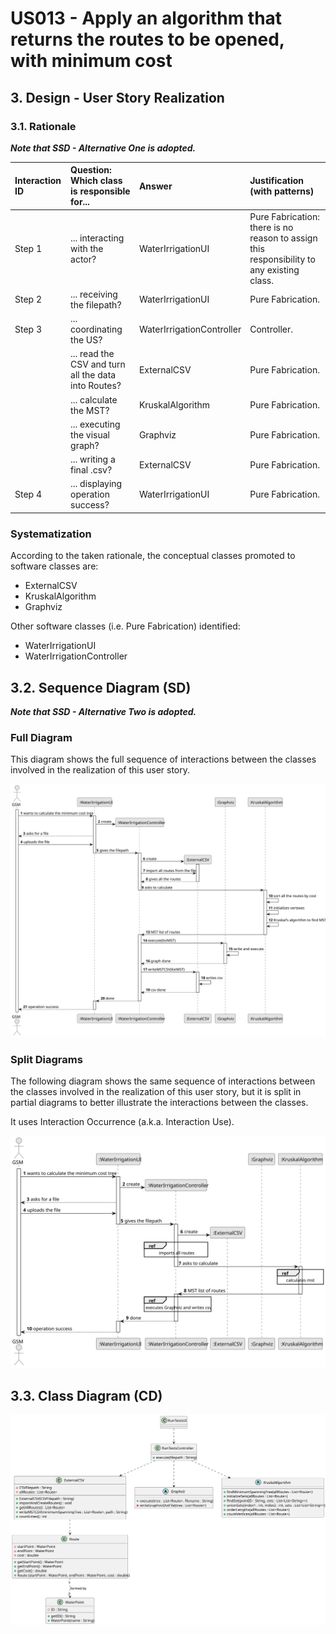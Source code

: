 # US013 - Apply an algorithm that returns the routes to be opened, with minimum cost

## 3. Design - User Story Realization 

### 3.1. Rationale

_**Note that SSD - Alternative One is adopted.**_

| Interaction ID | Question: Which class is responsible for...         | Answer                    | Justification (with patterns)                                                             |
|:---------------|:----------------------------------------------------|:--------------------------|:------------------------------------------------------------------------------------------|
| Step 1  		     | 	... interacting with the actor?                    | WaterIrrigationUI         | Pure Fabrication: there is no reason to assign this responsibility to any existing class. |
| Step 2         | ... receiving the filepath?                         | WaterIrrigationUI         | Pure Fabrication.                                                                         |
| 			  		 Step 3 | 	... coordinating the US?                           | WaterIrrigationController | Controller.                                                                               |
|                | ... read the CSV and turn all the data into Routes? | ExternalCSV               | Pure Fabrication.                                                                         |
|                | ... calculate the MST?                              | KruskalAlgorithm          | Pure Fabrication.                                                                         |
|                | ... executing the visual graph?                     | Graphviz                  | Pure Fabrication.                                                                         |
|                | ... writing a final .csv?                           | ExternalCSV               | Pure Fabrication.                                                                         |
| Step 4         | ... displaying operation success?                   | WaterIrrigationUI         | Pure Fabrication.                                                                         |

### Systematization ##

According to the taken rationale, the conceptual classes promoted to software classes are: 

* ExternalCSV
* KruskalAlgorithm
* Graphviz

Other software classes (i.e. Pure Fabrication) identified: 

* WaterIrrigationUI
* WaterIrrigationController


## 3.2. Sequence Diagram (SD)

_**Note that SSD - Alternative Two is adopted.**_

### Full Diagram

This diagram shows the full sequence of interactions between the classes involved in the realization of this user story.

![Sequence Diagram - Full](svg/us013-sequence-diagram-full.svg)

### Split Diagrams

The following diagram shows the same sequence of interactions between the classes involved in the realization of this user story, but it is split in partial diagrams to better illustrate the interactions between the classes.

It uses Interaction Occurrence (a.k.a. Interaction Use).

![Sequence Diagram - split](svg/us013-sequence-diagram-split.svg)

## 3.3. Class Diagram (CD)

![Class Diagram](svg/us013-class-diagram.svg)
